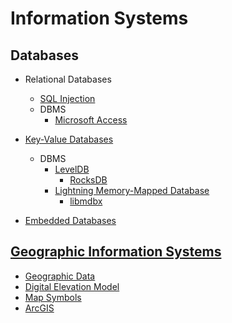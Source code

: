 # Information Systems
## Databases
- Relational Databases
  - [SQL Injection](Databases/Relational/SQL%20Injection.md)
  - DBMS
    - [Microsoft Access](Databases/Relational/DBMS/Access/README.md)

- [Key-Value Databases](Databases/Key-Value/README.md)
  - DBMS
    - [LevelDB](Databases/Key-Value/DBMS/LevelDB/README.md)
      - [RocksDB](Databases/Key-Value/DBMS/LevelDB/RocksDB/README.md)
    - [Lightning Memory-Mapped Database](Databases/Key-Value/DBMS/LMDB/README.md)
      - [libmdbx](Databases/Key-Value/DBMS/LMDB/libmdbx.md)

- [Embedded Databases](Databases/Embedded%20Databases.md)

## [Geographic Information Systems](Geographic/README.md)
- [Geographic Data](Geographic/Data.md)
- [Digital Elevation Model](Geographic/Digital%20Elevation%20Model.md)
- [Map Symbols](Geographic/Map%20Symbols.md)
- [ArcGIS](Geographic/ArcGIS/README.md)
